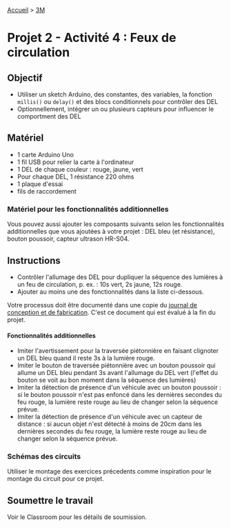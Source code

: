 [Accueil](./index.md) > [3M](./accueil3M.md#projet-2--circuits-électroniques-et-programmation)

# Projet 2 - Activité 4 : Feux de circulation

## Objectif

- Utiliser un sketch Arduino, des constantes, des variables, la fonction `millis()` ou `delay()` et des blocs conditionnels pour contrôler des DEL
- Optionnellement, intégrer un ou plusieurs capteurs pour influencer le comportment des DEL

## Matériel

- 1 carte Arduino Uno
- 1 fil USB pour relier la carte à l'ordinateur
- 1 DEL de chaque couleur : rouge, jaune, vert
- Pour chaque DEL, 1 résistance 220 ohms  
- 1 plaque d'essai
- fils de raccordement

### Matériel pour les fonctionnalités additionnelles

Vous pouvez aussi ajouter les composants suivants selon les fonctionnalités additionnelles que vous ajoutées à votre projet : DEL bleu (et résistance), bouton poussoir, capteur ultrason HR-S04.

## Instructions

- Contrôler l'allumage des DEL pour dupliquer la séquence des lumières à un feu de circulation, p. ex. : 10s vert, 2s jaune, 12s rouge.
- Ajouter au moins une des fonctionnalités dans la liste ci-dessous.

Votre processus doit être documenté dans une copie du <a href="https://docs.google.com/document/d/10qXbG6t7gSBiXH1rWh8tamR85JPlqGgy0t4OaY0Sv2M/view" target="_blank">journal de conception et de fabrication</a>. C'est ce document qui est évalué à la fin du projet.

#### Fonctionnalités additionnelles

- Imiter l'avertissement pour la traversée piétonnière en faisant clignoter un DEL bleu quand il reste 3s à la lumière rouge.
- Imiter le bouton de traversée piétonnière avec un bouton poussoir qui allume un DEL bleu pendant 3s avant l'allumage du DEL vert (l'effet du bouton se voit au bon moment dans la séquence des lumières)
- Imiter la détection de présence d'un véhicule avec un bouton poussoir : si le bouton poussoir n'est pas enfoncé dans les dernières secondes du feu rouge, la lumière reste rouge au lieu de changer selon la séquence prévue.
- Imiter la détection de présence d'un véhicule avec un capteur de distance : si aucun objet n'est détecté à moins de 20cm dans les dernières secondes du feu rouge, la lumière reste rouge au lieu de changer selon la séquence prévue.

### Schémas des circuits

Utiliser le montage des exercices précedents comme inspiration pour le montage du circuit pour ce projet.


## Soumettre le travail

Voir le Classroom pour les détails de soumission.
